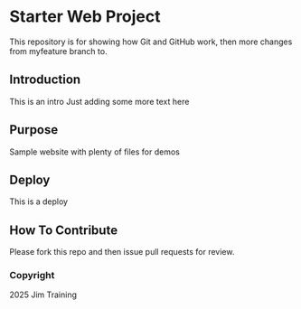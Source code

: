 # Starter Web Project

This repository is for showing how Git and GitHub work, then
more changes from myfeature branch to.

## Introduction

This is an intro
Just adding some more text here

## Purpose

Sample website with plenty of files for demos

## Deploy

This is a deploy

## How To Contribute

Please fork this repo and then issue pull requests for review.

### Copyright
2025 Jim Training